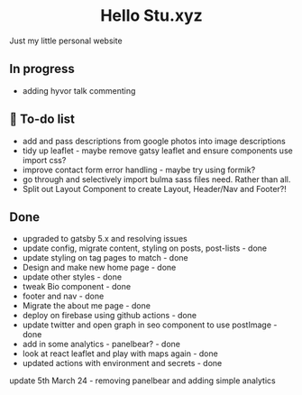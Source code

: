<h1 align="center">
  Hello Stu.xyz
</h1>
<p>Just my little personal website</p>

## In progress

- adding hyvor talk commenting

## 🚀 To-do list

- add and pass descriptions from google photos into image descriptions
- tidy up leaflet - maybe remove gatsy leaflet and ensure components use import css?
- improve contact form error handling - maybe try using formik?
- go through and selectively import bulma sass files need. Rather than all.
- Split out Layout Component to create Layout, Header/Nav and Footer?!

## Done

- upgraded to gatsby 5.x and resolving issues
- update config, migrate content, styling on posts, post-lists - done
- update styling on tag pages to match - done
- Design and make new home page - done
- update other styles - done
- tweak Bio component - done
- footer and nav - done
- Migrate the about me page - done
- deploy on firebase using github actions - done
- update twitter and open graph in seo component to use postImage - done
- add in some analytics - panelbear? - done
- look at react leaflet and play with maps again - done
- updated actions with environment and secrets - done

update 5th March 24 - removing panelbear and adding simple analytics
